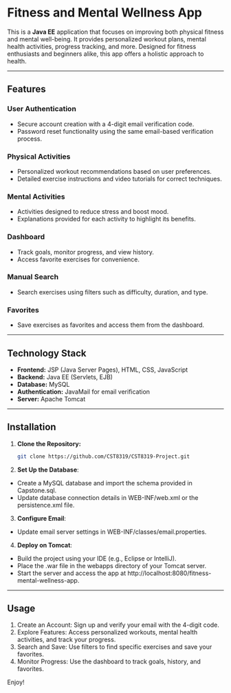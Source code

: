 # Fitness and Mental Wellness App

This is a **Java EE** application that focuses on improving both physical fitness and mental well-being. It provides personalized workout plans, mental health activities, progress tracking, and more. Designed for fitness enthusiasts and beginners alike, this app offers a holistic approach to health.

---

## Features

### User Authentication  
- Secure account creation with a 4-digit email verification code.  
- Password reset functionality using the same email-based verification process.

### Physical Activities  
- Personalized workout recommendations based on user preferences.  
- Detailed exercise instructions and video tutorials for correct techniques.

### Mental Activities  
- Activities designed to reduce stress and boost mood.  
- Explanations provided for each activity to highlight its benefits.

### Dashboard  
- Track goals, monitor progress, and view history.  
- Access favorite exercises for convenience.

### Manual Search  
- Search exercises using filters such as difficulty, duration, and type.  

### Favorites  
- Save exercises as favorites and access them from the dashboard.

---

## Technology Stack

- **Frontend:** JSP (Java Server Pages), HTML, CSS, JavaScript  
- **Backend:** Java EE (Servlets, EJB)  
- **Database:** MySQL  
- **Authentication:** JavaMail for email verification  
- **Server:** Apache Tomcat  

---

## Installation

1. **Clone the Repository:**  
   ```bash
   git clone https://github.com/CST8319/CST8319-Project.git

2. **Set Up the Database**:
- Create a MySQL database and import the schema provided in Capstone.sql.
- Update database connection details in WEB-INF/web.xml or the persistence.xml file.

3. **Configure Email**:
- Update email server settings in WEB-INF/classes/email.properties.

4. **Deploy on Tomcat**:
- Build the project using your IDE (e.g., Eclipse or IntelliJ).
- Place the .war file in the webapps directory of your Tomcat server.
- Start the server and access the app at http://localhost:8080/fitness-mental-wellness-app.

---

## Usage
1. Create an Account: Sign up and verify your email with the 4-digit code.
2. Explore Features: Access personalized workouts, mental health activities, and track your progress.
3. Search and Save: Use filters to find specific exercises and save your favorites.
4. Monitor Progress: Use the dashboard to track goals, history, and favorites.

Enjoy!

